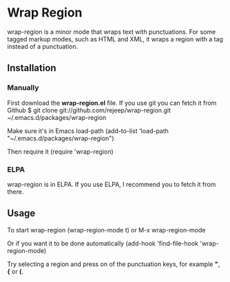 # Wrap Region

wrap-region is a minor mode that wraps text with punctuations. For
some tagged markup modes, such as HTML and XML, it wraps a region
with a tag instead of a punctuation.

## Installation

### Manually
First download the **wrap-region.el** file. If you use git you can
fetch it from Github
    $ git clone git://github.com/rejeep/wrap-region.git ~/.emacs.d/packages/wrap-region
    
Make sure it's in Emacs load-path
    (add-to-list 'load-path "~/.emacs.d/packages/wrap-region")
    
Then require it
    (require 'wrap-region)
    
### ELPA
wrap-region is in ELPA. If you use ELPA, I recommend you to fetch it
from there.

## Usage
To start wrap-region
    (wrap-region-mode t) or M-x wrap-region-mode

Or if you want it to be done automatically
    (add-hook 'find-file-hook 'wrap-region-mode)

Try selecting a region and press on of the punctuation keys, for
example **"**, **{** or **(**.
